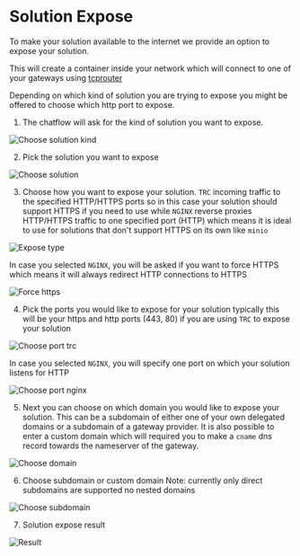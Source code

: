 # Solution Expose

To make your solution available to the internet we provide an option to expose your solution.

This will create a container inside your network which will connect to one of your gateways using [tcprouter](https://github.com/Threefoldtech/tcprouter/) 

Depending on which kind of solution you are trying to expose you might be offered to choose which http port to expose.

1. The chatflow will ask for the kind of solution you want to expose.

![Choose solution kind](sdk__solution_expose_choose_kind.png  )

2. Pick the solution you want to expose

![Choose solution](sdk__solution_expose_choose_solution.png  )

3. Choose how you want to expose your solution. `TRC` incoming traffic to the specified HTTP/HTTPS ports so in this case your solution should support HTTPS if you need to use while `NGINX` reverse proxies HTTP/HTTPS traffic to one specified port (HTTP) which means it is ideal to use for solutions that don't support HTTPS on its own like `minio`

![Expose type](sdk__solution_expose_type.png  )

In case you selected `NGINX`, you will be asked if you want to force HTTPS which means it will always redirect HTTP connections to HTTPS

![Force https](sdk__solution_expose_force_https.png  )

4. Pick the ports you would like to expose for your solution typically this will be your https and http ports (443, 80) if you are using `TRC` to expose your solution

![Choose port trc](sdk__solution_expose_choose_port.png  )

In case you selected `NGINX`, you will specify one port on which your solution listens for HTTP

![Choose port nginx](sdk__solution_expose_nginx_upstream_port.png  )

5. Next you can choose on which domain you would like to expose your solution. This can be a subdomain of either one of your own delegated domains or a subdomain of a gateway provider. It is also possible to enter a custom domain which will required you to make a `cname` dns record towards the nameserver of the gateway.

![Choose domain](sdk__solution_expose_choose_domain.png  )

6. Choose subdomain or custom domain
Note: currently only direct subdomains are supported no nested domains

![Choose subdomain](sdk__solution_expose_choose_subdomain.png  )

7. Solution expose result

![Result](sdk__solution_expose_result.png  )